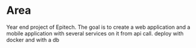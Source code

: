 # Area

Year end project of Epitech.
The goal is to create a web application and a mobile application with several services on it from api call.
deploy with docker and with a db

